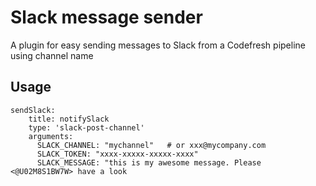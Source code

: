 # Slack message sender

A plugin for easy sending messages to Slack from a Codefresh pipeline using channel name

## Usage
```
sendSlack:
    title: notifySlack
    type: 'slack-post-channel'
    arguments:
      SLACK_CHANNEL: "mychannel"   # or xxx@mycompany.com
      SLACK_TOKEN: "xxxx-xxxxx-xxxxx-xxxx"
      SLACK_MESSAGE: "this is my awesome message. Please <@U02M8S1BW7W> have a look
```
